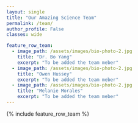 ```yaml
---
layout: single
title: "Our Amazing Science Team"
permalink: /team/
author_profile: False
classes: wide

feature_row_team:
  - image_path: /assets/images/bio-photo-2.jpg
    title: "Dr. Bo Yang"
    excerpt: "To be added the team meber"
  - image_path: /assets/images/bio-photo-2.jpg
    title: "Owen Hussey"
    excerpt: "To be added the team meber"
  - image_path: /assets/images/bio-photo-2.jpg
    title: "Melanie Morales"
    excerpt: "To be added the team meber"
---
```


{% include feature_row_team %}




